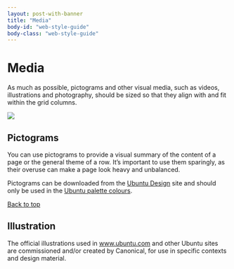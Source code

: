 ```yaml
---
layout: post-with-banner
title: "Media"
body-id: "web-style-guide"
body-class: "web-style-guide"
---
```



<div class="row">
<div class="seven-col">
<h1>Media</h1>
<p>As much as possible, pictograms and other visual media, such as videos, illustrations and photography, should be sized so that they align with and fit within the grid columns.</p>
</div>
<div class="five-col last-col">
<img src="https://assets.ubuntu.com/v1/ba0ead7d-media-grid.jpg" />
</div>
</div>

<div class="row">
<h2 id="pictograms">Pictograms</h2>
<div class="eight-col">
<p>You can use pictograms to provide a visual summary of the content of a page or the general theme of a row. It&#8217;s important to use them sparingly, as their overuse can make a page look heavy and unbalanced.</p>
<p>Pictograms can be downloaded from the <a href="http://design.ubuntu.com/downloads">Ubuntu Design</a> site and should only be used in the <a href="http://design.ubuntu.com/brand/colour-palette">Ubuntu palette colours</a>.</p>
</div>
</div>

<div class="row no-border">
<div class="link-top"><a href="#">Back to top</a></div>
<h2 id="illustration">Illustration</h2>
<div class="eight-col">
<p>The official illustrations used in <a href="http://www.ubuntu.com">www.ubuntu.com</a> and other Ubuntu sites are commissioned and/or created by Canonical, for use in specific contexts and design material.</p>
</div>
</div>

